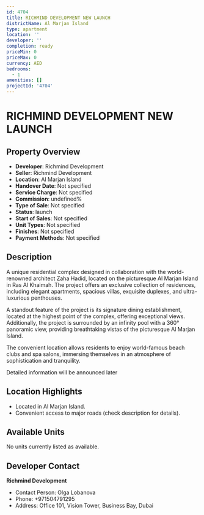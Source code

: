 ```yaml
---
id: 4704
title: RICHMIND DEVELOPMENT NEW LAUNCH
districtName: Al Marjan Island
type: apartment
location: ''
developer: ''
completion: ready
priceMin: 0
priceMax: 0
currency: AED
bedrooms:
  - 1
amenities: []
projectId: '4704'
---
```


# RICHMIND DEVELOPMENT NEW LAUNCH

## Property Overview
- **Developer**: Richmind Development
- **Seller**: Richmind Development
- **Location**: Al Marjan Island
- **Handover Date**: Not specified
- **Service Charge**: Not specified
- **Commission**: undefined%
- **Type of Sale**: Not specified
- **Status**: launch
- **Start of Sales**: Not specified
- **Unit Types**: Not specified
- **Finishes**: Not specified
- **Payment Methods**: Not specified

## Description
A unique residential complex designed in collaboration with the world-renowned architect Zaha Hadid, located on the picturesque Al Marjan Island in Ras Al Khaimah. The project offers an exclusive collection of residences, including elegant apartments, spacious villas, exquisite duplexes, and ultra-luxurious penthouses.

A standout feature of the project is its signature dining establishment, located at the highest point of the complex, offering exceptional views. Additionally, the project is surrounded by an infinity pool with a 360° panoramic view, providing breathtaking vistas of the picturesque Al Marjan Island.

The convenient location allows residents to enjoy world-famous beach clubs and spa salons, immersing themselves in an atmosphere of sophistication and tranquility.



Detailed information will be announced later

## Location Highlights
- Located in Al Marjan Island.
- Convenient access to major roads (check description for details).

## Available Units
No units currently listed as available.

## Developer Contact
**Richmind Development**
- Contact Person: Olga Lobanova
- Phone: +971504791295
- Address: Office 101, Vision Tower, Business Bay, Dubai
